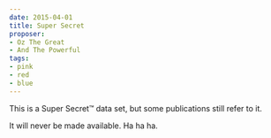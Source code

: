 ```yaml
---
date: 2015-04-01
title: Super Secret
proposer:
- Oz The Great
- And The Powerful
tags:
- pink
- red
- blue
---
```


This is a Super Secret™ data set, but some publications still refer to it.

It will never be made available. Ha ha ha.
